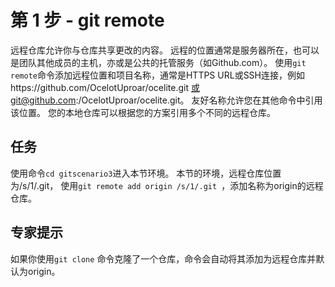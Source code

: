 # 第 1 步 - git remote
远程仓库允许你与仓库共享更改的内容。 远程的位置通常是服务器所在，也可以是团队其他成员的主机，亦或是公共的托管服务（如Github.com）。
使用`git remote`命令添加远程位置和项目名称，通常是HTTPS URL或SSH连接，例如https://github.com/OcelotUproar/ocelite.git 或git@github.com:/OcelotUproar/ocelite.git。
友好名称允许您在其他命令中引用该位置。 您的本地仓库可以根据您的方案引用多个不同的远程仓库。

## 任务
使用命令`cd gitscenario3`进入本节环境。
本节的环境，远程仓库位置为/s/1/.git， 使用`git remote add origin /s/1/.git `，添加名称为origin的远程仓库。

## 专家提示
如果你使用`git clone` 命令克隆了一个仓库，命令会自动将其添加为远程仓库并默认为origin。
